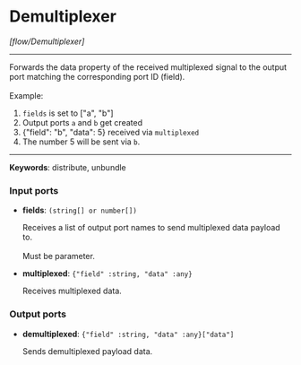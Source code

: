 # Demultiplexer

_[flow/Demultiplexer]_

---

Forwards the data property of the received multiplexed signal to the output port matching the corresponding port ID (field).<br>
<br>
Example:<br>
1. `fields` is set to ["a", "b"]<br>
2. Output ports `a` and `b` get created<br>
3. {"field": "b", "data": 5} received via `multiplexed`<br>
4. The number 5 will be sent via `b`.<br>

---

__Keywords__: distribute, unbundle

### Input ports

* __fields__: ` (string[] or number[]) `

    Receives a list of output port names to send multiplexed data payload to.<br>
    <br>
    Must be parameter.<br>


* __multiplexed__: ` {"field" :string, "data" :any} `

    Receives multiplexed data.<br>

### Output ports

* __demultiplexed__: ` {"field" :string, "data" :any}["data"] `

    Sends demultiplexed payload data.<br>

